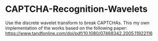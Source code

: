 # CAPTCHA-Recognition-Wavelets

Use the discrete wavelet transform to break CAPTCHAs. This my own implementation of the works based on the following paper: https://www.tandfonline.com/doi/pdf/10.1080/07468342.2005.11922116
